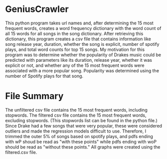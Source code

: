 # GeniusCrawler
This python program takes url names and, after determining the 15 most frequent words, creates a word frequency dictionary with the word count of all 15 words for all songs in the song dictionary. After retrieving this dictionary, this program creates a csv file that contains information like song release year, duration, whether the song is explicit, number of spotify plays, and total word counts for top 15 songs. My motivation for this program was to determine whether the popularity of Drakes music could be predicted with parameters like its duration, release year, whether it was explicit or not, and  whether any of the 15 most frequent words were associated with a more popular song. Popularity was determined using the number of Spotify plays for that song.

# File Summary
The unfiltered csv file contains the 15 most frequent words, including stopwords. 
The filtered csv file contains the 15 most frequent words, excluding stopwords.
(This stopwords list can be found in the python file.)
Since Drake had a few songs that were very popular, these were considered outliers and made the regression models difficult to use. Therefore, I trimmed the outer 5% of songs based on spotify plays, and pdfs ending with wP shoud be read as "with these points" while pdfs ending with woP should be read as "without these points." All graphs were created using the filtered.csv file.

